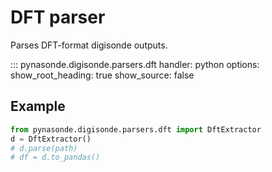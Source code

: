 # DFT parser

Parses DFT-format digisonde outputs.

::: pynasonde.digisonde.parsers.dft
    handler: python
    options:
        show_root_heading: true
        show_source: false

## Example

```python
from pynasonde.digisonde.parsers.dft import DftExtractor
d = DftExtractor()
# d.parse(path)
# df = d.to_pandas()
```
